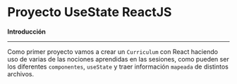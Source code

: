 # Proyecto UseState ReactJS

**Introducción**

---

Como primer proyecto vamos a crear un `Curriculum` con React haciendo uso de varias de las nociones aprendidas en las sesiones, como pueden ser los diferentes `componentes`, `useState` y traer información `mapeada` de distintos archivos.